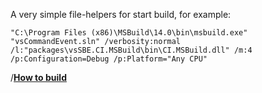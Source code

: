 A very simple file-helpers for start build, for example:

```
"C:\Program Files (x86)\MSBuild\14.0\bin\msbuild.exe" "vsCommandEvent.sln" /verbosity:normal /l:"packages\vsSBE.CI.MSBuild\bin\CI.MSBuild.dll" /m:4 /p:Configuration=Debug /p:Platform="Any CPU"
```

/**[How to build](http://vsce.r-eg.net/doc/Dev/How%20to%20build/)**
